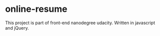 # online-resume
This project is part of front-end nanodegree udacity. Written in javascript and jQuery.
